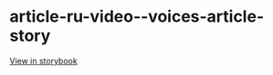 # article-ru-video--voices-article-story

[View in storybook](https://raw.githack.com/Independent-Digital-News-and-Media-Ltd/indy-pwamp-sb/PR-1912-sb/index.html?path=/story/article-ru-video--voices-article-story)
